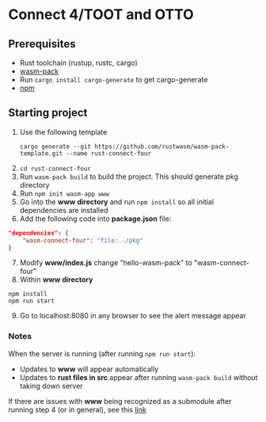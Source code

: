 # Connect 4/TOOT and OTTO
## Prerequisites
- Rust toolchain (rustup, rustc, cargo)
- [wasm-pack](https://rustwasm.github.io/wasm-pack/installer/)
- Run `cargo install cargo-generate` to get cargo-generate
- [npm](https://www.npmjs.com/get-npm)

## Starting project
1. Use the following template
    ```
    cargo generate --git https://github.com/rustwasm/wasm-pack-template.git --name rust-connect-four
    ```
2. `cd rust-connect-four`
3. Run `wasm-pack build` to build the project. This should generate pkg directory
4. Run `npm init wasm-app www`
5. Go into the **www directory** and run `npm install` so all initial dependencies are installed
6. Add the following code into **package.json** file:
```json
"dependencies": {
    "wasm-connect-four": "file:../pkg"
}
```
7. Modify **www/index.js** change "hello-wasm-pack" to "wasm-connect-four"
8. Within **www directory**
```
npm install
npm run start
```
9. Go to localhost:8080 in any browser to see the alert message appear

### Notes
When the server is running (after running `npm run start`):
- Updates to **www** will appear automatically
- Updates to **rust files in src** appear after running `wasm-pack build` without taking down server

If there are issues with **www** being recognized as a submodule after running step 4 (or in general), see this [link](https://stackoverflow.com/questions/1759587/un-submodule-a-git-submodule#answer-1789374)